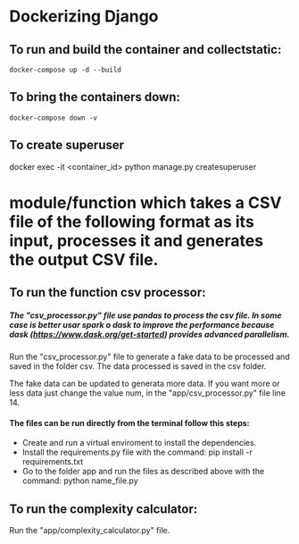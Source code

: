 # Dockerizing Django

## To run and build the container and collectstatic:

    docker-compose up -d --build

## To bring the containers down:
    docker-compose down -v

## To create superuser
docker exec -it <container_id> python manage.py createsuperuser

# module/function which takes a CSV file of the following format as its input, processes it and generates the output CSV file.

## To run the function csv processor:
##### The "csv_processor.py" file use pandas to process the csv file. In some case is better usar spark o dask to improve the performance because dask (https://www.dask.org/get-started) provides advanced parallelism.

Run the "csv_processor.py" file to generate a fake data to be processed and saved in the folder
csv. The data processed is saved in the csv folder. 

The fake data can be updated to generata more data. If you want more or less data just change the value num,
in the "app/csv_processor.py" file line 14.
#### The files can be run directly from the terminal follow this steps:
* Create and run a virtual enviroment to install the dependencies.
* Install the requirements.py file with the command: pip install -r requirements.txt
* Go to the folder app and run the files as described above with the command:  python name_file.py

## To run the complexity calculator:
Run the "app/complexity_calculator.py" file.